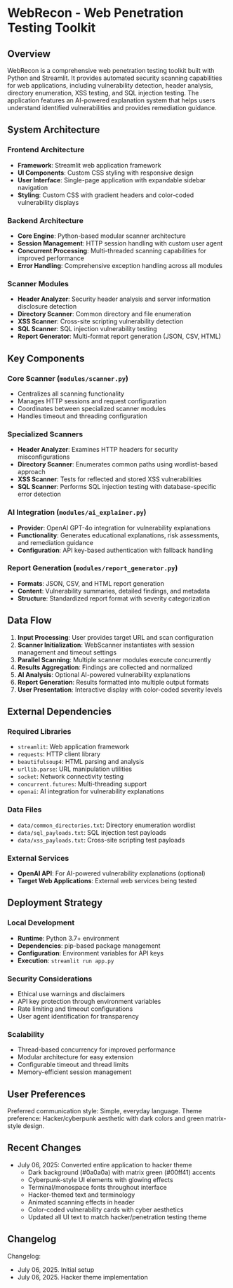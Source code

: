 # WebRecon - Web Penetration Testing Toolkit

## Overview

WebRecon is a comprehensive web penetration testing toolkit built with Python and Streamlit. It provides automated security scanning capabilities for web applications, including vulnerability detection, header analysis, directory enumeration, XSS testing, and SQL injection testing. The application features an AI-powered explanation system that helps users understand identified vulnerabilities and provides remediation guidance.

## System Architecture

### Frontend Architecture
- **Framework**: Streamlit web application framework
- **UI Components**: Custom CSS styling with responsive design
- **User Interface**: Single-page application with expandable sidebar navigation
- **Styling**: Custom CSS with gradient headers and color-coded vulnerability displays

### Backend Architecture
- **Core Engine**: Python-based modular scanner architecture
- **Session Management**: HTTP session handling with custom user agent
- **Concurrent Processing**: Multi-threaded scanning capabilities for improved performance
- **Error Handling**: Comprehensive exception handling across all modules

### Scanner Modules
- **Header Analyzer**: Security header analysis and server information disclosure detection
- **Directory Scanner**: Common directory and file enumeration
- **XSS Scanner**: Cross-site scripting vulnerability detection
- **SQL Scanner**: SQL injection vulnerability testing
- **Report Generator**: Multi-format report generation (JSON, CSV, HTML)

## Key Components

### Core Scanner (`modules/scanner.py`)
- Centralizes all scanning functionality
- Manages HTTP sessions and request configuration
- Coordinates between specialized scanner modules
- Handles timeout and threading configuration

### Specialized Scanners
- **Header Analyzer**: Examines HTTP headers for security misconfigurations
- **Directory Scanner**: Enumerates common paths using wordlist-based approach
- **XSS Scanner**: Tests for reflected and stored XSS vulnerabilities
- **SQL Scanner**: Performs SQL injection testing with database-specific error detection

### AI Integration (`modules/ai_explainer.py`)
- **Provider**: OpenAI GPT-4o integration for vulnerability explanations
- **Functionality**: Generates educational explanations, risk assessments, and remediation guidance
- **Configuration**: API key-based authentication with fallback handling

### Report Generation (`modules/report_generator.py`)
- **Formats**: JSON, CSV, and HTML report generation
- **Content**: Vulnerability summaries, detailed findings, and metadata
- **Structure**: Standardized report format with severity categorization

## Data Flow

1. **Input Processing**: User provides target URL and scan configuration
2. **Scanner Initialization**: WebScanner instantiates with session management and timeout settings
3. **Parallel Scanning**: Multiple scanner modules execute concurrently
4. **Results Aggregation**: Findings are collected and normalized
5. **AI Analysis**: Optional AI-powered vulnerability explanations
6. **Report Generation**: Results formatted into multiple output formats
7. **User Presentation**: Interactive display with color-coded severity levels

## External Dependencies

### Required Libraries
- `streamlit`: Web application framework
- `requests`: HTTP client library
- `beautifulsoup4`: HTML parsing and analysis
- `urllib.parse`: URL manipulation utilities
- `socket`: Network connectivity testing
- `concurrent.futures`: Multi-threading support
- `openai`: AI integration for vulnerability explanations

### Data Files
- `data/common_directories.txt`: Directory enumeration wordlist
- `data/sql_payloads.txt`: SQL injection test payloads
- `data/xss_payloads.txt`: Cross-site scripting test payloads

### External Services
- **OpenAI API**: For AI-powered vulnerability explanations (optional)
- **Target Web Applications**: External web services being tested

## Deployment Strategy

### Local Development
- **Runtime**: Python 3.7+ environment
- **Dependencies**: pip-based package management
- **Configuration**: Environment variables for API keys
- **Execution**: `streamlit run app.py`

### Security Considerations
- Ethical use warnings and disclaimers
- API key protection through environment variables
- Rate limiting and timeout configurations
- User agent identification for transparency

### Scalability
- Thread-based concurrency for improved performance
- Modular architecture for easy extension
- Configurable timeout and thread limits
- Memory-efficient session management

## User Preferences

Preferred communication style: Simple, everyday language.
Theme preference: Hacker/cyberpunk aesthetic with dark colors and green matrix-style design.

## Recent Changes

- July 06, 2025: Converted entire application to hacker theme
  - Dark background (#0a0a0a) with matrix green (#00ff41) accents
  - Cyberpunk-style UI elements with glowing effects
  - Terminal/monospace fonts throughout interface
  - Hacker-themed text and terminology
  - Animated scanning effects in header
  - Color-coded vulnerability cards with cyber aesthetics
  - Updated all UI text to match hacker/penetration testing theme

## Changelog

Changelog:
- July 06, 2025. Initial setup
- July 06, 2025. Hacker theme implementation